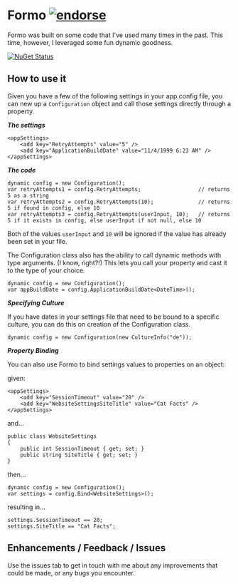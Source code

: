 Formo [![endorse](http://api.coderwall.com/chrismissal/endorsecount.png)](http://coderwall.com/chrismissal)
=====

Formo was built on some code that I've used many times in the past. This time, however, I leveraged some fun dynamic goodness.

[![NuGet Status](http://nugetstatus.com/Formo.png)](http://nugetstatus.com/packages/Formo)

## How to use it

Given you have a few of the following settings in your app.config file, you can new up a `Configuration` object and call those settings directly through a property.

***The settings***

    <appSettings>
        <add key="RetryAttempts" value="5" />
        <add key="ApplicationBuildDate" value="11/4/1999 6:23 AM" />
    </appSettings>

***The code***

    dynamic config = new Configuration();
    var retryAttempts1 = config.RetryAttempts;					// returns 5 as a string
    var retryAttempts2 = config.RetryAttempts(10);				// returns 5 if found in config, else 10
    var retryAttempts3 = config.RetryAttempts(userInput, 10);	// returns 5 if it exists in config, else userInput if not null, else 10

Both of the values `userInput` and `10` will be ignored if the value has already been set in your file.

The Configuration class also has the ability to call dynamic methods with type arguments. (I know, right?!) This lets you call your property and cast it to the type of your choice.

    dynamic config = new Configuration();
    var appBuildDate = config.ApplicationBuildDate<DateTime>();

***Specifying Culture***

If you have dates in your settings file that need to be bound to a specific culture, you can do this on creation of the Configuration class.

    dynamic config = new Configuration(new CultureInfo("de"));

***Property Binding***

You can also use Formo to bind settings values to properties on an object:

given:

    <appSettings>
        <add key="SessionTimeout" value="20" />
        <add key="WebsiteSettingsSiteTitle" value="Cat Facts" />
    </appSettings>

and...

    public class WebsiteSettings
    {
        public int SessionTimeout { get; set; }
        public string SiteTitle { get; set; }
    }

then...

    dynamic config = new Configuration();
    var settings = config.Bind<WebsiteSettings>();

resulting in...

    settings.SessionTimeout == 20;
    settings.SiteTitle == "Cat Facts";

## Enhancements / Feedback / Issues

Use the issues tab to get in touch with me about any improvements that could be made, or any bugs you encounter.

